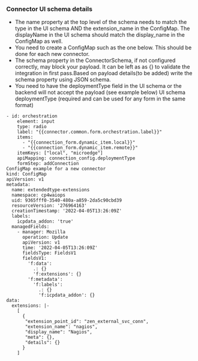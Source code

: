 
### Connector UI schema details
- The name property at the top level of the schema needs to match the type in the UI schema AND the extension_name in the ConfigMap. The displayName in the UI schema should match the display_name in the ConfigMap as well.
- You need to create a ConfigMap such as the one below. This should be done for each new connector.
- The schema property in the ConnectorSchema, if not configured correctly, may block your payload. It can be left as as {} to validate the integration in first pass.Based on payload details(to be added) write the schema property using JSON schema.
- You need to have the deploymentType field in the UI schema or the backend will not accept the payload (see example below)
UI schema deploymentType (required and can be used for any form in the same format)

```
- id: orchestration
    element: input
    type: radio
    label: "{{connector.common.form.orchestration.label}}"
    items: 
      - "{{connection_form.dynamic_item.local}}"
      - "{{connection_form.dynamic_item.remote}}"
    itemKeys: ["local", "microedge"]
    apiMapping: connection_config.deploymentType
    formStep: addConnection
ConfigMap example for a new connector
kind: ConfigMap
apiVersion: v1
metadata:
  name: extendedtype-extensions
  namespace: cp4waiops
  uid: 9365fff0-3540-480a-a859-2da5c90cbd39
  resourceVersion: '276964163'
  creationTimestamp: '2022-04-05T13:26:09Z'
  labels:
    icpdata_addon: 'true'
  managedFields:
    - manager: Mozilla
      operation: Update
      apiVersion: v1
      time: '2022-04-05T13:26:09Z'
      fieldsType: FieldsV1
      fieldsV1:
        'f:data':
          .: {}
          'f:extensions': {}
        'f:metadata':
          'f:labels':
            .: {}
            'f:icpdata_addon': {}
data:
  extensions: |-
    [
      {
       "extension_point_id": "zen_external_svc_conn",
       "extension_name": "nagios",
       "display_name": "Nagios",
       "meta": {},
       "details": {}
      }
    ]
```
